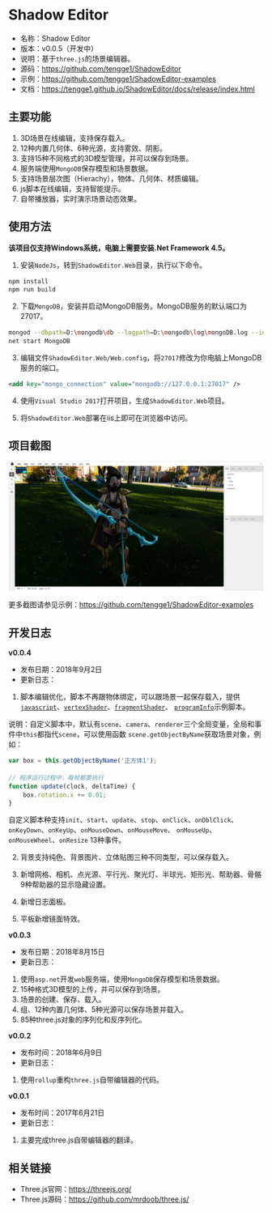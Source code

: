 # Shadow Editor

* 名称：Shadow Editor
* 版本：v0.0.5（开发中）
* 说明：基于`three.js`的场景编辑器。
* 源码：https://github.com/tengge1/ShadowEditor
* 示例：https://github.com/tengge1/ShadowEditor-examples
* 文档：https://tengge1.github.io/ShadowEditor/docs/release/index.html

## 主要功能

1. 3D场景在线编辑，支持保存载入。
2. 12种内置几何体、6种光源，支持雾效、阴影。
3. 支持15种不同格式的3D模型管理，并可以保存到场景。
4. 服务端使用`MongoDB`保存模型和场景数据。
5. 支持场景层次图（Hierachy），物体、几何体、材质编辑。
6. js脚本在线编辑，支持智能提示。
7. 自带播放器，实时演示场景动态效果。

## 使用方法

**该项目仅支持Windows系统，电脑上需要安装.Net Framework 4.5。**

1. 安装`NodeJs`，转到`ShadowEditor.Web`目录，执行以下命令。

```bash
npm install
npm run build
```

2. 下载`MongoDB`，安装并启动MongoDB服务。MongoDB服务的默认端口为27017。

```bash
mongod --dbpath=D:\mongodb\db --logpath=D:\mongodb\log\mongoDB.log --install --serviceName MongoDB
net start MongoDB
```

3. 编辑文件`ShadowEditor.Web/Web.config`，将`27017`修改为你电脑上MongoDB服务的端口。

```xml
<add key="mongo_connection" value="mongodb://127.0.0.1:27017" />
```

4. 使用`Visual Studio 2017`打开项目，生成`ShadowEditor.Web`项目。

5. 将`ShadowEditor.Web`部署在iis上即可在浏览器中访问。

## 项目截图

![image](images/scene20180903.png)

更多截图请参见示例：https://github.com/tengge1/ShadowEditor-examples

## 开发日志

**v0.0.4**

* 发布日期：2018年9月2日
* 更新日志：

1. 脚本编辑优化，脚本不再跟物体绑定，可以跟场景一起保存载入，提供[`javascript`](ShadowEditor.Web/src/editor/script/code/JavaScriptStarter.js)、[`vertexShader`](ShadowEditor.Web/src/editor/script/code/VertexShaderStarter.js)、[`fragmentShader`](ShadowEditor.Web/src/editor/script/code/FragmentShaderStarter.js)、
[`programInfo`](ShadowEditor.Web/src/editor/script/code/JsonStarter.js)示例脚本。

说明：自定义脚本中，默认有`scene`、`camera`、`renderer`三个全局变量，全局和事件中`this`都指代`scene`，可以使用函数
`scene.getObjectByName`获取场景对象，例如：

```javascript
var box = this.getObjectByName('正方体1');

// 程序运行过程中，每帧都要执行
function update(clock, deltaTime) {
	box.rotation.x += 0.01;
}
```

自定义脚本种支持`init`、`start`、`update`、`stop`、`onClick`、`onDblClick`、`onKeyDown`、`onKeyUp`、`onMouseDown`、`onMouseMove`、
`onMouseUp`、`onMouseWheel`、`onResize` 13种事件。

2. 背景支持纯色、背景图片、立体贴图三种不同类型，可以保存载入。

3. 新增网格、相机、点光源、平行光、聚光灯、半球光、矩形光、帮助器、骨骼9种帮助器的显示隐藏设置。

4. 新增日志面板。

5. 平板新增镜面特效。

**v0.0.3**

* 发布日期：2018年8月15日
* 更新日志：

1. 使用`asp.net`开发`web`服务端，使用`MongoDB`保存模型和场景数据。
2. 15种格式3D模型的上传，并可以保存到场景。
3. 场景的创建、保存、载入。
4. 组、12种内置几何体、5种光源可以保存场景并载入。
5. 85种three.js对象的序列化和反序列化。

**v0.0.2**

* 发布时间：2018年6月9日
* 更新日志：

1. 使用`rollup`重构`three.js`自带编辑器的代码。

**v0.0.1**

* 发布时间：2017年6月21日  
* 更新日志：

1. 主要完成three.js自带编辑器的翻译。


## 相关链接

* Three.js官网：https://threejs.org/
* Three.js源码：https://github.com/mrdoob/three.js/
